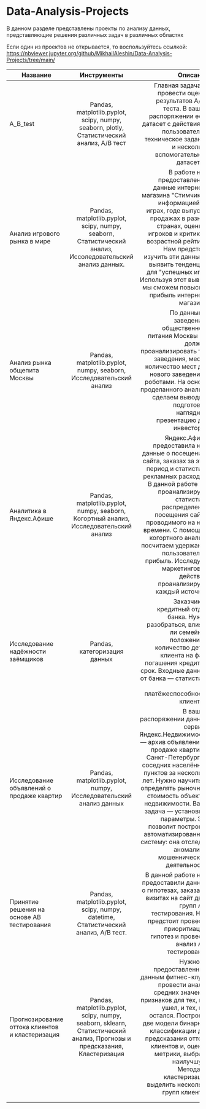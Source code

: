 # Data-Analysis-Projects
В данном разделе представлены проекты по анализу данных, представляющие решения различных задач в различных областях  

Если один из проектов не открывается, то воспользуйтесь ссылкой: https://nbviewer.jupyter.org/github/MikhailAleshin/Data-Analysis-Projects/tree/main/

| Название        | Инструменты           | Описание  |
| ------------- |:-------------:| -----:|
| A_B_test      | Pandas, matplotlib.pyplot, scipy, numpy, seaborn, plotly, Статистический анализ, A/B тест | Главная задача — провести оценку результатов A/B-теста. В вашем распоряжении есть датасет с действиями пользователей, техническое задание и несколько вспомогательных датасетов. |
| Анализ игрового рынка в мире    |Pandas, matplotlib.pyplot, scipy, numpy, seaborn, Статистический анализ, Иссоледовательский анализ данных.       | В работе нам предоставленны данные интернет-магазина "Стимчик" с информацией об играх, годе выпуска, продажах в разных странах, оценках игроков и критиков, возрастной рейтинг. Нам предстоит изучить эти данные и выявить тенденцию для "успешных игр". Используя этот вывод, мы сможем повысить прибыль интернет-магазина.  |
|Анализ рынка общепита Москвы  |  Pandas, matplotlib.pyplot, numpy, seaborn, Исследовательский анализ   |  По данным о заведениях общественного питания Москвы мы должны проанализировать тип заведения, место, количество мест для нового заведения с роботами. На основе проделанного анализа сделаем выводы и подготовим наглядную презентацию для инвесторов   |
| Аналитика в Яндекс.Афише  | Pandas, matplotlib.pyplot, numpy, seaborn, Когортный анализ, Исследовательский анализ     | Яндекс.Афиша предоставила нам данные о посещениях сайта, заказах за этот период и статистику рекламных расходов. В данной работе мы проанализируем статистику распределения посещения сайта, проводимого на нем времени. С помощью когортного анализа посчитаем удержание пользователей, прибыль. Исследуем маркетинговые действия, проанализируем каждый источник    |
|Исследование надёжности заёмщиков  |Pandas, категоризация данных     |Заказчик — кредитный отдел банка. Нужно разобраться, влияет ли семейное положение и количество детей клиента на факт погашения кредита в срок. Входные данные от банка — статистика о платёжеспособности клиентов.|
|Исследование объявлений о продаже квартир  | Pandas, matplotlib.pyplot,  numpy, Исследовательский анализ данных | В вашем распоряжении данные сервиса Яндекс.Недвижимость — архив объявлений о продаже квартир в Санкт-Петербурге и соседних населённых пунктов за несколько лет. Нужно научиться определять рыночную стоимость объектов недвижимости. Ваша задача — установить параметры. Это позволит построить автоматизированную систему: она отследит аномалии и мошенническую деятельность. |
|Принятие решения на основе AB тестирования  | Pandas, matplotlib.pyplot, scipy, numpy, datetime,  Статистический анализ, A/B тест.     | В данной работе нам предоставили данные о гипотезах, заказах и визитах на сайт двух групп A/B тестирования. Нам предстоит провести приоритиацию гипотез и провести анализ A/B тестирования    |
|Прогнозирование оттока клиентов и кластеризация  |Pandas, matplotlib.pyplot, scipy, numpy, seaborn, sklearn, Статистический анализ, Прогнозы и предсказания, Кластеризация      |Нужно по предоставленным данным фитнес-клуба провести анализ средних значений признаков для тех, кто ушел, и тех, кто остался. Построить две модели бинарной классификации для предсказания оттока клиентов и, оценив метрики, выбрать наилучшую. Методами кластеризации выделить несколько групп клиентов    |
|  |      |     |
|  |      |     |
